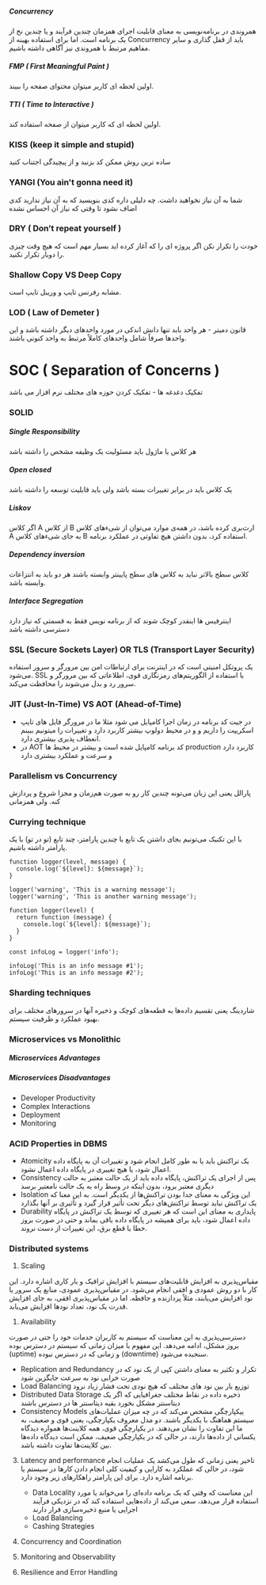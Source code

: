 #####  Concurrency
همروندی در برنامه‌نویسی به معنای قابلیت اجرای همزمان چندین فرآیند و یا چندین نخ از یک برنامه است. اما برای استفاده بهینه از Concurrency باید از قفل گذاری و سایر مفاهیم مرتبط با همروندی نیز آگاهی داشته باشیم.

##### FMP ( First Meaningful Paint )
اولین لحظه ای کاربر میتوان محتوای صفحه را ببیند.
##### TTI ( Time to Interactive )
اولین لحظه ای که کاربر میتوان از صفحه استفاده کند.

### KISS (keep it simple and stupid)
ساده ترین روش ممکن کد بزنید و از پیچیدگی اجتناب کنید

### YANGI (You ain't gonna need it)
 شما به آن نیاز نخواهید داشت.
 چه دلیلی داره کدی بنویسید که به آن نیاز ندارید
 کدی اضاف نشود تا وقتی که نیاز آن احساس نشده
 ### DRY ( Don’t repeat yourself )
 خودت را تکرار نکن
 اگر پروژه ای را که آغاز کرده اید بسیار مهم است که هیچ وقت چیزی را دوبار تکرار نکنید.
 
 ### Shallow Copy VS Deep Copy
 مشابه رفرنس تایپ و وریبل تایپ است.

 ### LOD ( Law of Demeter )
 قانون دمیتر - هر واحد باید تنها دانش اندکی در مورد واحدهای دیگر داشته باشد و این واحدها صرفاً شامل واحدهای کاملاً مرتبط به واحد کنونی باشند. 
 # SOC ( Separation of Concerns )
 تفکیک دغدغه ها - تفکیک کردن حوزه های مختلف نرم افزار می باشد  
 
### SOLID

##### Single Responsibility
هر کلاس یا ماژول باید مسئولیت یک وظیفه مشخص را داشته باشد 

##### Open closed

یک کلاس باید در برابر تغییرات بسته باشد ولی باید قابلیت توسعه را داشته باشد
##### Liskov
اگر کلاس A از کلاس B ارث‌بری کرده باشد، در همه‌ی موارد می‌توان از شی‌ء‌های کلاس A به جای شیء‌های کلاس B استفاده کرد، بدون داشتن هیچ تفاوتی در عملکرد برنامه.

##### Dependency inversion

کلاس سطح بالاتر نباید به کلاس های سطح پایینتر وابسته باشند هر دو باید به انتزاعات وابسته باشد.
##### Interface Segregation 
اینترفیس ها اینقدر کوچک شوند که از برنامه نویس فقط به قسمتی که نیاز دارد دسترسی داشته باشد
 
 
 
### SSL (Secure Sockets Layer) OR TLS (Transport Layer Security)
 یک پروتکل امنیتی است که در اینترنت برای ارتباطات امن بین مرورگر و سرور استفاده می‌شود. SSL با استفاده از الگوریتم‌های رمزنگاری قوی، اطلاعاتی که بین مرورگر و سرور رد و بدل می‌شوند را محافظت می‌کند.



 ### JIT (Just-In-Time) VS AOT (Ahead-of-Time)
  - در جیت کد برنامه در زمان اجرا کامپایل می شود مثلا ما در مرورگر فایل های تایپ اسکریپت را داریم و و در محیط دولوپ بیشتر کاربرد دارد و تغییرات را میتونیم ببینم انعطاف پذیری بیشتری دارد.
 -  در AOT کد برنامه کامپایل شده است و بیشتر در محیط ها production کاربرد دارد و سرعت و عملکرد بیشتری دارد
 

### Parallelism vs Concurrency
پارالل یعنی این زبان می‌تونه چندین کار رو به صورت هم‌زمان و مجزا شروع و پردازش کنه. ولی همزمانی 


### Currying technique
با این تکنیک می‌تونیم بجای داشتن یک تابع با چندین پارامتر، چند تابع (تو در تو) با یک پارامتر داشته باشیم.

```
function logger(level, message) {
  console.log(`${level}: ${message}`);
}

logger('warning', 'This is a warning message');
logger('warning', 'This is another warning message');

```
```
function logger(level) {
  return function (message) {
    console.log(`${level}: ${message}`);
  }
}

const infoLog = logger('info');

infoLog('This is an info message #1');
infoLog('This is an info message #2');

```
### Sharding techniques   
شاردینگ یعنی تقسیم داده‌ها به قطعه‌های کوچک و ذخیره آنها در سرورهای مختلف برای بهبود عملکرد و ظرفیت سیستم.

### Microservices vs Monolithic 
##### Microservices Advantages
##### Microservices Disadvantages
- Developer Productivity
- Complex Interactions
- Deployment
- Monitoring

### ACID Properties in DBMS
- Atomicity
  یک تراکنش باید یا به طور کامل انجام شود و تغییرات آن به پایگاه داده اعمال شود، یا هیچ تغییری در پایگاه داده اعمال نشود.
- Consistency
   پس از اجرای یک تراکنش، پایگاه داده باید از یک حالت معتبر به حالت دیگری معتبر برود، بدون اینکه در وسط راه به یک حالت نامعتبر برسد
- Isolation
  این ویژگی به معنای جدا بودن تراکنش‌ها از یکدیگر است. به این معنا که یک تراکنش نباید توسط تراکنش‌های دیگر تحت تأثیر قرار گیرد و تأثیری بر آنها بگذارد
- Durability
  پایداری به معنای این است که هر تغییری که توسط یک تراکنش در پایگاه داده اعمال شود، باید برای همیشه در پایگاه داده باقی بماند و حتی در صورت بروز خطا یا قطع برق، این تغییرات از دست نروند.

### Distributed systems
1. Scaling
  
 مقیاس‌پذیری به افزایش قابلیت‌های سیستم با افزایش ترافیک و بار کاری اشاره دارد. این کار با دو روش عمودی و افقی انجام می‌شود. در مقیاس‌پذیری عمودی، منابع یک سرور یا نود افزایش می‌یابند، مثلاً پردازنده و حافظه. اما در مقیاس‌پذیری افقی، به جای افزایش قدرت یک نود، تعداد نودها افزایش می‌یابد.
1. Availability

دسترسی‌پذیری به این معناست که سیستم به کاربران خدمات خود را حتی در صورت بروز مشکل، ادامه می‌دهد. این مفهوم با میزان زمانی که سیستم در دسترس بوده (uptime) و زمانی که در دسترس نبوده (downtime) سنجیده می‌شود.

  -  Replication and Redundancy
تکرار و تکثیر به معنای داشتن کپی از یک نود که در صورت خرابی نود به سرعت جایگزین شود
  -  Load Balancing
توزیع بار بین نود های مختلف که هیچ نودی تحت فشار زیاد نرود
  -  Distributed Data Storage
ذخیره داده در نقاط مختلف جغرافیایی که اگر یک دیتاسنتر مشکل بخورد بقیه دیتاسنتر ها در دسترس باشند
  - Consistency Models
ییکپارچگی مشخص می‌کند که در چه میزان عملیات‌های سیستم هماهنگ با یکدیگر باشند. دو مدل معروف یکپارچگی، یعنی قوی و ضعیف، به ما این تفاوت را نشان می‌دهند. در یکپارچگی قوی، همه کلاینت‌ها همواره دیدگاه یکسانی از داده‌ها دارند، در حالی که در یکپارچگی ضعیف، ممکن است دیدگاه داده‌ها بین کلاینت‌ها تفاوت داشته باشد.
3. Latency and performance
  تاخیر یعنی زمانی که طول می‌کشد یک عملیات انجام شود، در حالی که عملکرد به کارایی و کیفیت کلی انجام دادن کارها در سیستم یا برنامه اشاره دارد. برای این پارامتر راهکارهای زیر وجود دارد.
    - Data Locality
    این معناست که وقتی که یک برنامه داده‌ای را می‌خواند یا مورد استفاده قرار می‌دهد، سعی می‌کند از داده‌هایی استفاده کند که در نزدیکی فرآیند اجرایی یا منبع ذخیره‌سازی قرار دارند
    - Load Balancing
    - Cashing Strategies
      
4. Concurrency and Coordination
5. Monitoring and Observability
6. Resilience and Error Handling
